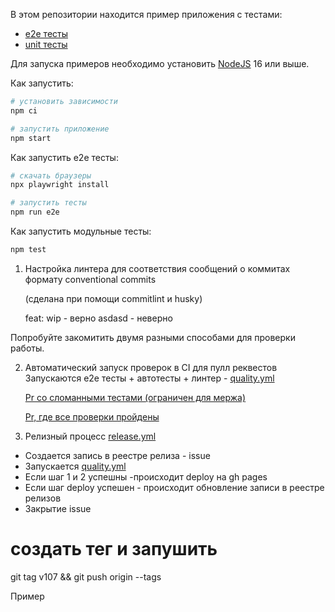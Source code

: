 В этом репозитории находится пример приложения с тестами:

- [e2e тесты](e2e/example.spec.ts)
- [unit тесты](src/example.test.tsx)

Для запуска примеров необходимо установить [NodeJS](https://nodejs.org/en/download/) 16 или выше.

Как запустить:

```sh
# установить зависимости
npm ci

# запустить приложение
npm start
```

Как запустить e2e тесты:

```sh
# скачать браузеры
npx playwright install

# запустить тесты
npm run e2e
```

Как запустить модульные тесты:

```sh
npm test
```

1. Настройка линтера для соответствия сообщений о коммитах формату conventional commits

   (cделана при помощи commitlint и husky)


    feat: wip - верно
    аsdasd - неверно
    
Попробуйте закомитить двумя разными способами для проверки работы. 

2. Автоматический запуск проверок в CI для пулл реквестов
 Запускаются e2e тесты + автотесты + линтер - [quality.yml](/.github/workflows/quality.yml)

    [Pr со сломанными тестами (ограничен для мержа)](https://github.com/illicit-oblivion/unit-demo-cra/pull/63)

    [Pr, где все проверки пройдены](https://github.com/illicit-oblivion/unit-demo-cra/pull/65)

3. Релизный процесс
   [release.yml](/.github/workflows/release.yml)

- Создается запись в реестре релиза - issue
- Запускается [quality.yml](/.github/workflows/quality.yml)
- Если шаг 1 и 2 успешны -происходит deploy на gh pages
- Если шаг deploy успешен - происходит обновление записи в реестре релизов
- Закрытие issue

# создать тег и запушить
git tag v107 && git push origin --tags

Пример 
